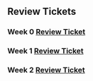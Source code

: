 ## Review Tickets

### Week 0 [Review Ticket](https://github.com/Michaelc179/sleep/issues/1#issuecomment-1067217337_)

### Week 1 [Review Ticket](https://github.com/Michaelc179/sleep/issues/2)

### Week 2 [Review Ticket](https://github.com/Michaelc179/sleep/issues/3)
